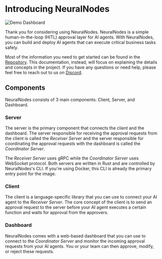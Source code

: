 # Introducing NeuralNodes

![Demo Dashboard](https://NeuralNodes-assets.s3.amazonaws.com/demos/0.1.0.gif)

Thank you for considering using NeuralNodes. NeuralNodes is a simple human-in-the-loop
(HITL) approval layer for AI agents. With NeuralNodes, you can build and deploy AI
agents that can execute critical business tasks safely.

Most of the information you need to get started can be found in the
[Repository][repo]. This documentation, instead, will focus on explaining the
details and concepts in the project. If you have any questions or need help,
please feel free to reach out to us on [Discord][discord].

[repo]: https://github.com/NeuralNodeslabs/NeuralNodes
[discord]: https://discord.gg/dgevsYhh7P

## Components

NeuralNodes consists of 3 main components: Client, Server, and Dashboard.

### Server

The server is the primary component that connects the client and the dashboard.
The server responsible for receiving the approval requests from the client is
called the _Receiver Server_ and the server responsible for coordinating the
approval requests with the dashboard is called the _Coordinator Server_.

The _Receiver Server_ uses gRPC while the _Coordinator Server_ uses WebSocket
protocol. Both servers are written in Rust and are controlled by NeuralNodes's CLI.
If you're using Docker, this CLI is already the primary entry point for the
image.

### Client

The client is a language-specific library that you can use to connect your AI
agent to the _Receiver Server_. The core concept of the client is to send an
approval request to the server before your AI agent executes a certain function
and waits for approval from the approvers.

### Dashboard

NeuralNodes comes with a web-based dashboard that you can use to connect to the
_Coordinator Server_ and monitor the incoming approval requests from your AI
agents. You or your team can then approve, modify, or reject these requests.
